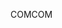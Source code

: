 <span data-ttu-id="e221e-101">COM</span><span class="sxs-lookup"><span data-stu-id="e221e-101">COM</span></span>